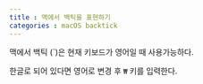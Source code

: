 ```yaml
---
title : 맥에서 백틱을 표현하기
categories : macOS backtick 
---
```


맥에서 백틱 (`)은 현재 키보드가 영어일 때 사용가능하다.

한글로 되어 있다면 영어로 변경 후  `₩` 키를 입력한다.



